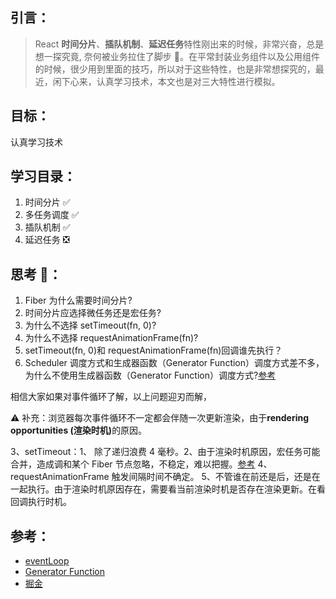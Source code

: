 ## 引言：

> React <b>时间分片</b>、<b>插队机制</b>、<b>延迟任务</b>特性刚出来的时候，非常兴奋，总是想一探究竟, 奈何被业务拉住了脚步 👣。在平常封装业务组件以及公用组件的时候，很少用到里面的技巧，所以对于这些特性，也是非常想探究的，最近，闲下心来，认真学习技术，本文也是对三大特性进行模拟。

## 目标：

认真学习技术

## 学习目录：

1. 时间分片 ✅
2. 多任务调度 ✅
3. 插队机制 ✅
4. 延迟任务 ❎

## 思考 🤔：

1. Fiber 为什么需要时间分片?
2. 时间分片应选择微任务还是宏任务?
3. 为什么不选择 setTimeout(fn, 0)?
4. 为什么不选择 requestAnimationFrame(fn)?
5. setTimeout(fn, 0)和 requestAnimationFrame(fn)回调谁先执行？
6. Scheduler 调度方式和生成器函数（Generator Function）调度方式差不多，为什么不使用生成器函数（Generator Function）调度方式?[参考](https://github.com/facebook/react/issues/7942#issuecomment-254987818)

相信大家如果对事件循环了解，以上问题迎刃而解，

⚠️ 补充：浏览器每次事件循环不一定都会伴随一次更新渲染，由于<b>rendering opportunities (渲染时机)</b>的原因。

3、setTimeout：1、 除了递归浪费 4 毫秒。2、由于渲染时机原因，宏任务可能合并，造成调和某个 Fiber 节点忽略，不稳定，难以把握。[参考](https://github.com/llaurora/KnowledgeNote/blob/master/%E6%B5%8F%E8%A7%88%E5%99%A8%E7%BD%91%E7%BB%9C/Event%20Loop.md)
4、requestAnimationFrame 触发间隔时间不确定。
5、不管谁在前还是后，还是在一起执行。由于渲染时机原因存在，需要看当前渲染时机是否存在渲染更新。在看回调执行时机。

## 参考：

* [eventLoop](https://github.com/llaurora/KnowledgeNote/blob/master/%E6%B5%8F%E8%A7%88%E5%99%A8%E7%BD%91%E7%BB%9C/Event%20Loop.md)
* [Generator Function](https://github.com/facebook/react/issues/7942#issuecomment-254987818)
* [掘金](https://juejin.cn/post/6953804914715803678)
